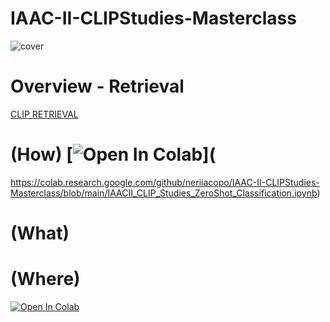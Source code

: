 # IAAC-II-CLIPStudies-Masterclass
![cover](https://github.com/neriiacopo/IAAC-II-CLIPStudies-Masterclass/assets/50297074/c0b02c0f-676b-410d-b6e5-3c7866632c27)

# Overview - Retrieval
[CLIP RETRIEVAL](https://rom1504.github.io/clip-retrieval/?back=https%3A%2F%2Fknn.laion.ai&index=laion5B-H-14&useMclip=false)

# (How) [![Open In Colab](https://colab.research.google.com/assets/colab-badge.svg)](
https://colab.research.google.com/github/neriiacopo/IAAC-II-CLIPStudies-Masterclass/blob/main/IAACII_CLIP_Studies_ZeroShot_Classification.ipynb)

# (What)

# (Where)
[![Open In Colab](https://colab.research.google.com/assets/colab-badge.svg)](
https://colab.research.google.com/github/neriiacopo/IAAC-II-CLIPStudies-Masterclass/blob/main/IAACII_CLIP_Studies_Attention_Map.ipynb)
